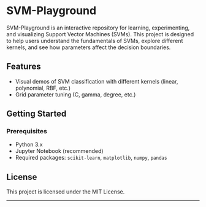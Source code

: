 # SVM-Playground

SVM-Playground is an interactive repository for learning, experimenting, and visualizing Support Vector Machines (SVMs). This project is designed to help users understand the fundamentals of SVMs, explore different kernels, and see how parameters affect the decision boundaries.

## Features

- Visual demos of SVM classification with different kernels (linear, polynomial, RBF, etc.)
- Grid parameter tuning (C, gamma, degree, etc.)

## Getting Started

### Prerequisites

- Python 3.x
- Jupyter Notebook (recommended)
- Required packages: `scikit-learn`, `matplotlib`, `numpy`, `pandas`



## License

This project is licensed under the MIT License.

---
